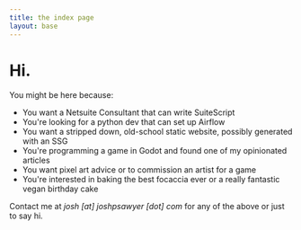 ```yaml
---
title: the index page
layout: base
---
```

# Hi.

You might be here because:

- You want a Netsuite Consultant that can write SuiteScript
- You're looking for a python dev that can set up Airflow
- You want a stripped down, old-school static website, possibly generated with an SSG 
- You're programming a game in Godot and found one of my opinionated articles
- You want pixel art advice or to commission an artist for a game
- You're interested in baking the best focaccia ever or a really fantastic vegan birthday cake

Contact me at _josh \[at\] joshpsawyer \[dot\] com_ for any of the above or just to say hi.